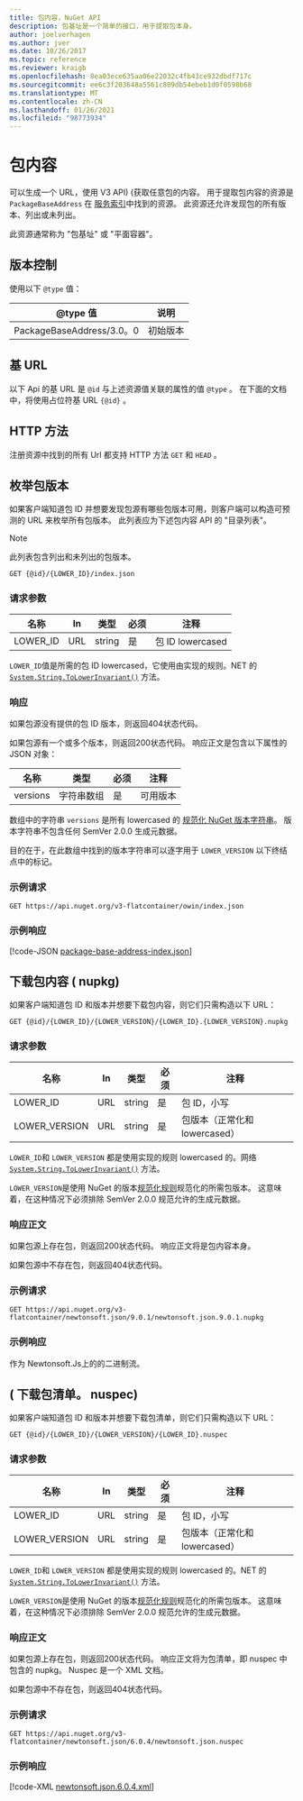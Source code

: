 ```yaml
---
title: 包内容，NuGet API
description: 包基址是一个简单的接口，用于提取包本身。
author: joelverhagen
ms.author: jver
ms.date: 10/26/2017
ms.topic: reference
ms.reviewer: kraigb
ms.openlocfilehash: 8ea03ece635aa06e22032c4fb43ce932dbdf717c
ms.sourcegitcommit: ee6c3f203648a5561c809db54ebeb1d0f0598b68
ms.translationtype: MT
ms.contentlocale: zh-CN
ms.lasthandoff: 01/26/2021
ms.locfileid: "98773934"
---
```

# <a name="package-content"></a>包内容

可以生成一个 URL，使用 V3 API)  (获取任意包的内容。 用于提取包内容的资源是 `PackageBaseAddress` 在 [服务索引](service-index.md)中找到的资源。 此资源还允许发现包的所有版本、列出或未列出。

此资源通常称为 "包基址" 或 "平面容器"。

## <a name="versioning"></a>版本控制

使用以下 `@type` 值：

@type 值              | 说明
------------------------ | -----
PackageBaseAddress/3.0。0 | 初始版本

## <a name="base-url"></a>基 URL

以下 Api 的基 URL 是 `@id` 与上述资源值关联的属性的值 `@type` 。 在下面的文档中，将使用占位符基 URL `{@id}` 。

## <a name="http-methods"></a>HTTP 方法

注册资源中找到的所有 Url 都支持 HTTP 方法 `GET` 和 `HEAD` 。

## <a name="enumerate-package-versions"></a>枚举包版本

如果客户端知道包 ID 并想要发现包源有哪些包版本可用，则客户端可以构造可预测的 URL 来枚举所有包版本。 此列表应为下述包内容 API 的 "目录列表"。

> [!Note]
> 此列表包含列出和未列出的包版本。

```
GET {@id}/{LOWER_ID}/index.json
```

### <a name="request-parameters"></a>请求参数

名称     | In     | 类型    | 必须 | 注释
-------- | ------ | ------- | -------- | -----
LOWER_ID | URL    | string  | 是      | 包 ID lowercased

`LOWER_ID`值是所需的包 ID lowercased，它使用由实现的规则。NET 的 [`System.String.ToLowerInvariant()`](/dotnet/api/system.string.tolowerinvariant?view=netstandard-2.0#System_String_ToLowerInvariant&preserve-view=true) 方法。

### <a name="response"></a>响应

如果包源没有提供的包 ID 版本，则返回404状态代码。

如果包源有一个或多个版本，则返回200状态代码。 响应正文是包含以下属性的 JSON 对象：

名称     | 类型             | 必须 | 注释
-------- | ---------------- | -------- | -----
versions | 字符串数组 | 是      | 可用版本

数组中的字符串 `versions` 是所有 lowercased 的 [规范化 NuGet 版本字符串](../concepts/package-versioning.md#normalized-version-numbers)。 版本字符串不包含任何 SemVer 2.0.0 生成元数据。

目的在于，在此数组中找到的版本字符串可以逐字用于 `LOWER_VERSION` 以下终结点中的标记。

### <a name="sample-request"></a>示例请求

```
GET https://api.nuget.org/v3-flatcontainer/owin/index.json
```

### <a name="sample-response"></a>示例响应

[!code-JSON [package-base-address-index.json](./_data/package-base-address-index.json)]

## <a name="download-package-content-nupkg"></a>下载包内容 ( nupkg) 

如果客户端知道包 ID 和版本并想要下载包内容，则它们只需构造以下 URL：

```
GET {@id}/{LOWER_ID}/{LOWER_VERSION}/{LOWER_ID}.{LOWER_VERSION}.nupkg
```

### <a name="request-parameters"></a>请求参数

名称          | In     | 类型   | 必须 | 注释
------------- | ------ | ------ | -------- | -----
LOWER_ID      | URL    | string | 是      | 包 ID，小写
LOWER_VERSION | URL    | string | 是      | 包版本（正常化和 lowercased）

`LOWER_ID`和 `LOWER_VERSION` 都是使用实现的规则 lowercased 的。网络[`System.String.ToLowerInvariant()`](/dotnet/api/system.string.tolowerinvariant?view=netstandard-2.0#System_String_ToLowerInvariant&preserve-view=true)
方法。

`LOWER_VERSION`是使用 NuGet 的版本[规范化规则](../concepts/package-versioning.md#normalized-version-numbers)规范化的所需包版本。 这意味着，在这种情况下必须排除 SemVer 2.0.0 规范允许的生成元数据。

### <a name="response-body"></a>响应正文

如果包源上存在包，则返回200状态代码。 响应正文将是包内容本身。

如果包源中不存在包，则返回404状态代码。

### <a name="sample-request"></a>示例请求

```
GET https://api.nuget.org/v3-flatcontainer/newtonsoft.json/9.0.1/newtonsoft.json.9.0.1.nupkg
```

### <a name="sample-response"></a>示例响应

作为 Newtonsoft.Js上的的二进制流。

## <a name="download-package-manifest-nuspec"></a> ( 下载包清单。 nuspec) 

如果客户端知道包 ID 和版本并想要下载包清单，则它们只需构造以下 URL：

```
GET {@id}/{LOWER_ID}/{LOWER_VERSION}/{LOWER_ID}.nuspec
```

### <a name="request-parameters"></a>请求参数

名称          | In     | 类型   | 必须 | 注释
------------- | ------ | ------ | -------- | -----
LOWER_ID      | URL    | string | 是      | 包 ID，小写
LOWER_VERSION | URL    | string | 是      | 包版本（正常化和 lowercased）

`LOWER_ID`和 `LOWER_VERSION` 都是使用实现的规则 lowercased 的。NET 的 [`System.String.ToLowerInvariant()`](/dotnet/api/system.string.tolowerinvariant?view=netstandard-2.0#System_String_ToLowerInvariant&preserve-view=true) 方法。

`LOWER_VERSION`是使用 NuGet 的版本[规范化规则](../concepts/package-versioning.md#normalized-version-numbers)规范化的所需包版本。 这意味着，在这种情况下必须排除 SemVer 2.0.0 规范允许的生成元数据。

### <a name="response-body"></a>响应正文

如果包源上存在包，则返回200状态代码。 响应正文将为包清单，即 nuspec 中包含的 nupkg。 Nuspec 是一个 XML 文档。

如果包源中不存在包，则返回404状态代码。

### <a name="sample-request"></a>示例请求

```
GET https://api.nuget.org/v3-flatcontainer/newtonsoft.json/6.0.4/newtonsoft.json.nuspec
```

### <a name="sample-response"></a>示例响应

[!code-XML [newtonsoft.json.6.0.4.xml](./_data/newtonsoft.json.6.0.4.xml)]
